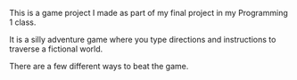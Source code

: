 This is a game project I made as part of my final project in my Programming 1 class.

It is a silly adventure game where you type directions and instructions to traverse a fictional world.

There are a few different ways to beat the game.
